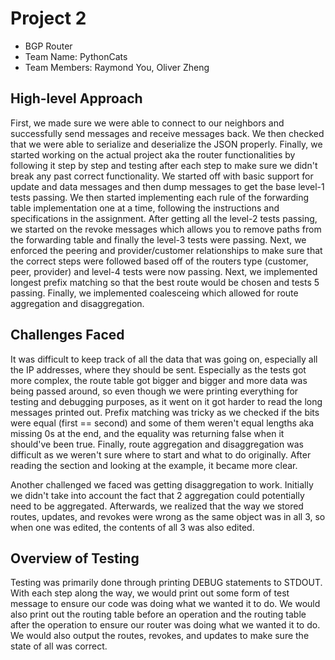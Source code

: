 # Project 2

- BGP Router
- Team Name: PythonCats
- Team Members: Raymond You, Oliver Zheng

## High-level Approach
First, we made sure we were able to connect to our neighbors and successfully send messages and receive messages back. We then checked that we were able to serialize and deserialize the JSON properly. Finally, we started working on the actual project aka the router functionalities by following it step by step and testing after each step to make sure we didn't break any past correct functionality. We started off with basic support for update and data messages and then dump messages to get the base level-1 tests passing. We then started implementing each rule of the forwarding table implementation one at a time, following the instructions and specifications in the assignment. After getting all the level-2 tests passing, we started on the revoke messages which allows you to remove paths from the forwarding table and finally the level-3 tests were passing. Next, we enforced the peering and provider/customer relationships to make sure that the correct steps were followed based off of the routers type (customer, peer, provider) and level-4 tests were now passing. Next, we implemented longest prefix matching so that the best route would be chosen and tests 5 passing. Finally, we implemented coalesceing which allowed for route aggregation and disaggregation.

## Challenges Faced
It was difficult to keep track of all the data that was going on, especially all the IP addresses, where they should be sent. Especially as the tests got more complex, the route table got bigger and bigger and more data was being passed around, so even though we were printing everything for testing and debugging purposes, as it went on it got harder to read the long messages printed out. Prefix matching was tricky as we checked if the bits were equal (first == second) and some of them weren't equal lengths aka missing 0s at the end, and the equality was returning false when it should've been true. Finally, route aggregation and disaggregation was difficult as we weren't sure where to start and what to do originally. After reading the section and looking at the example, it became more clear. 

Another challenged we faced was getting disaggregation to work. Initially we didn't take into account the fact that 2 aggregation could potentially need to be aggregated. Afterwards, we realized that the way we stored routes, updates, and revokes were wrong as the same object was in all 3, so when one was edited, the contents of all 3 was also edited. 

## Overview of Testing
Testing was primarily done through printing DEBUG statements to STDOUT. With each step along the way, we would print out some form of test message to ensure our code was doing what we wanted it to do. We would also print out the routing table before an operation and the routing table after the operation to ensure our router was doing what we wanted it to do. We would also output the routes, revokes, and updates to make sure the state of all was correct.
